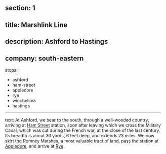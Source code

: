 ﻿section: 1
----
title: Marshlink Line
----
description: Ashford to Hastings
----
company: south-eastern
----
stops:
- ashford
- ham-street
- appledore
- rye
- winchelsea
- hastings
----
text: At Ashford, we bear to the south, through a well-wooded country, arriving at [Ham Street](/stations/ham-street) station, soon after leaving which we cross the Military Canal, which was cut during the French war, at the close of the last century. Its breadth is about 30 yards, 6 feet deep, and extends 23 miles. We now skirt the Romney Marshes, a most valuable tract of land, pass the station at [Appledore](/stations/appledore), and arrive at [Rye](/stations/rye).
